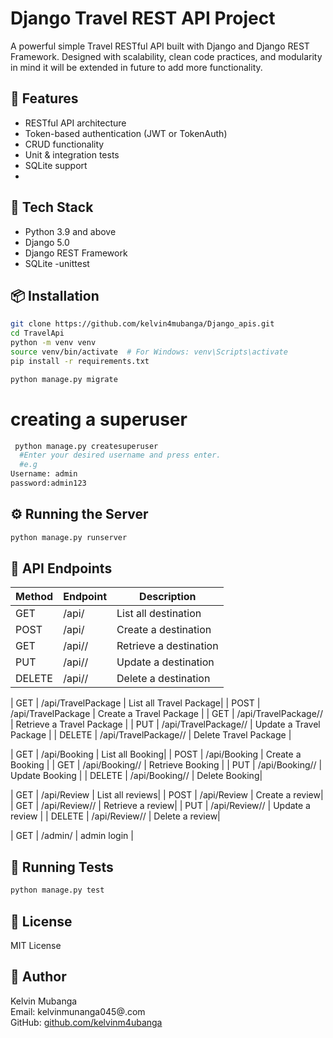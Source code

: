 # Django Travel REST API Project

A powerful simple Travel RESTful API built with Django and Django REST Framework. Designed with scalability, clean code practices, and modularity in mind it will be extended in future to add more functionality.

## 🚀 Features

- RESTful API architecture
- Token-based authentication (JWT or TokenAuth)
- CRUD functionality
- Unit & integration tests
- SQLite support
- 

## 🔧 Tech Stack

- Python 3.9 and above
- Django 5.0
- Django REST Framework
- SQLite 
-unittest

## 📦 Installation

```bash
git clone https://github.com/kelvin4mubanga/Django_apis.git
cd TravelApi
python -m venv venv
source venv/bin/activate  # For Windows: venv\Scripts\activate
pip install -r requirements.txt

python manage.py migrate
```

# creating a superuser

```bash
 python manage.py createsuperuser
  #Enter your desired username and press enter.
  #e.g
Username: admin
password:admin123


```


## ⚙️ Running the Server

```bash
python manage.py runserver
```





## 🔗 API Endpoints

| Method | Endpoint | Description |
|--------|----------|-------------|
| GET    | /api/ | List all destination |
| POST   | /api/ | Create a destination |
| GET    | /api/<id>/ | Retrieve a destination|
| PUT    | /api/<id>/ | Update a destination|
| DELETE | /api/<id>/ | Delete a destination|

| GET    | /api/TravelPackage | List all Travel Package|
| POST   | /api/TravelPackage | Create a Travel Package |
| GET    | /api/TravelPackage/<id>/ | Retrieve a Travel Package |
| PUT    | /api/TravelPackage/<id>/ | Update a Travel Package |
| DELETE | /api/TravelPackage/<id>/ | Delete Travel Package |

| GET    | /api/Booking | List all Booking|
| POST   | /api/Booking | Create a Booking |
| GET    | /api/Booking/<id>/ | Retrieve Booking |
| PUT    | /api/Booking/<id>/ | Update Booking |
| DELETE | /api/Booking/<id>/ | Delete Booking|

| GET    | /api/Review | List all reviews|
| POST   | /api/Review | Create a review|
| GET    | /api/Review/<id>/ | Retrieve a review|
| PUT    | /api/Review/<id>/ | Update a review |
| DELETE | /api/Review/<id>/ | Delete a review|


| GET    | /admin/ | admin login |


## 🧪 Running Tests

```bash
python manage.py test
```



## 📄 License

MIT License

## 👤 Author

Kelvin Mubanga  
Email: kelvinmunanga045@.com  
GitHub: [github.com/kelvinm4ubanga](https://github.com/kelvin4mubanga)


